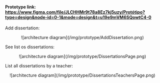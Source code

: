 #### Prototype link: https://www.figma.com/file/JLCHHMr9t78a8Ez7kj5uzy/Protótipo?type=design&node-id=0-1&mode=design&t=u19e9mVM6SQowtC4-0

Add dissertation:
<p align="center">
    ![architecture diagram](/img/prototype/AddDissertation.png)
</p>

See list os dissertations:
<p align="center">
    ![architecture diagram](/img/prototype/DissertationsPage.png)
</p>

List all dissertations by a teacher:

<p align="center">
    ![architecture diagram](/img/prototype/DissertationsTeachersPage.png)
</p>
